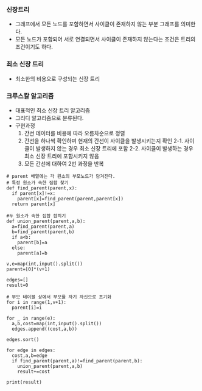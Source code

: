 ### 신장트리
- 그래프에서 모든 노드를 포함하면서 사이클이 존재하지 않는 부분 그래프를 의미한다.
- 모든 노드가 포함되어 서로 연결되면서 사이클이 존재하지 않는다는 조건은 트리의 조건이기도 하다.

### 최소 신장 트리
- 최소한의 비용으로 구성되는 신장 트리

### 크루스칼 알고리즘
- 대표적인 최소 신장 트리 알고리즘
- 그리디 알고리즘으로 분류된다.
- 구현과정
    1. 간선 데이터를 비용에 따라 오름차순으로 정렬
    2. 간선을 하나씩 확인하며 현재의 간선이 사이클을 발생시키는지 확인
        2-1. 사이클이 발생하지 않는 경우 최소 신장 트리에 포함
        2-2. 사이클이 발생하는 경우 최소 신장 트리에 포함시키지 않음
    3. 모든 간선에 대하여 2번 과정을 반복

```
# parent 배열에는 각 원소의 부모노드가 담겨진다.
# 특정 원소가 속한 집합 찾기
def find_parent(parent,x):
  if parent[x]!=x:
    parent[x]=find_parent(parent,parent[x])
  return parent[x]

#두 원소가 속한 집합 합치기
def union_parent(parent,a,b):
  a=find_parent(parent,a)
  b=find_parent(parent,b)
  if a<b:
    parent[b]=a
  else:
    parent[a]=b

v,e=map(int,input().split())
parent=[0]*(v+1)

edges=[]
result=0

# 부모 테이블 상에서 부모를 자기 자신으로 초기화
for i in range(1,v+1):
  parent[i]=i

for _ in range(e):
  a,b,cost=map(int,input().split())
  edges.append((cost,a,b))

edges.sort()

for edge in edges:
  cost,a,b=edge
  if find_parent(parent,a)!=find_parent(parent,b):
    union_parent(parent,a,b)
    result+=cost

print(result)
```
